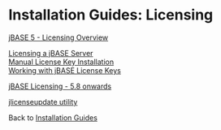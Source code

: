 # Installation Guides: Licensing

<PageHeader />

[jBASE 5 - Licensing Overview](./jbase-5-licensing/README.md)

[Licensing a jBASE Server](./licensing-a-jbase-server/README.md)  
[Manual License Key Installation](./manual-license-key-installation/README.md)  
[Working with jBASE License Keys](./working-with-jbase-license-keys/README.md)  

[jBASE Licensing - 5.8 onwards](./../../../licensing/cpu/README.md)  

[jlicenseupdate utility](./jlicenseupdate/README.md)  

Back to [Installation Guides](./../README.md)

<PageFooter />
